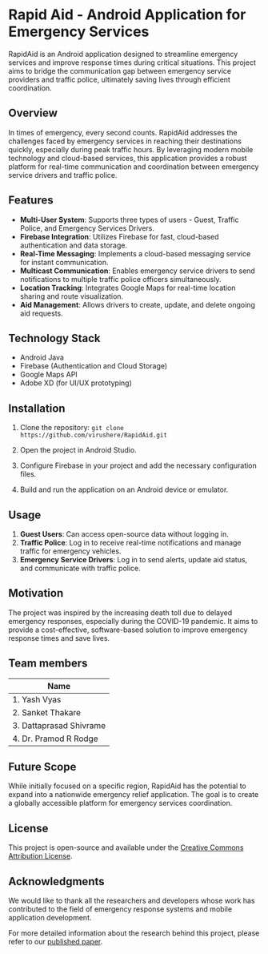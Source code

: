 # Rapid Aid - Android Application for Emergency Services

RapidAid is an Android application designed to streamline emergency services and improve response times during critical situations. This project aims to bridge the communication gap between emergency service providers and traffic police, ultimately saving lives through efficient coordination.

## Overview

In times of emergency, every second counts. RapidAid addresses the challenges faced by emergency services in reaching their destinations quickly, especially during peak traffic hours. By leveraging modern mobile technology and cloud-based services, this application provides a robust platform for real-time communication and coordination between emergency service drivers and traffic police.

## Features

- **Multi-User System**: Supports three types of users - Guest, Traffic Police, and Emergency Services Drivers.
- **Firebase Integration**: Utilizes Firebase for fast, cloud-based authentication and data storage.
- **Real-Time Messaging**: Implements a cloud-based messaging service for instant communication.
- **Multicast Communication**: Enables emergency service drivers to send notifications to multiple traffic police officers simultaneously.
- **Location Tracking**: Integrates Google Maps for real-time location sharing and route visualization.
- **Aid Management**: Allows drivers to create, update, and delete ongoing aid requests.

## Technology Stack

- Android Java
- Firebase (Authentication and Cloud Storage)
- Google Maps API
- Adobe XD (for UI/UX prototyping)

## Installation

1. Clone the repository:
```git clone https://github.com/virushere/RapidAid.git```

2. Open the project in Android Studio.
3. Configure Firebase in your project and add the necessary configuration files.
4. Build and run the application on an Android device or emulator.

## Usage

1. **Guest Users**: Can access open-source data without logging in.
2. **Traffic Police**: Log in to receive real-time notifications and manage traffic for emergency vehicles.
3. **Emergency Service Drivers**: Log in to send alerts, update aid status, and communicate with traffic police.

## Motivation

The project was inspired by the increasing death toll due to delayed emergency responses, especially during the COVID-19 pandemic. It aims to provide a cost-effective, software-based solution to improve emergency response times and save lives.

## Team members

| Name|
| -------------|
| 1. Yash Vyas|
| 2. Sanket Thakare|
| 3. Dattaprasad Shivrame|
| 4. Dr. Pramod R Rodge|

## Future Scope

While initially focused on a specific region, RapidAid has the potential to expand into a nationwide emergency relief application. The goal is to create a globally accessible platform for emergency services coordination.

## License

This project is open-source and available under the [Creative Commons Attribution License](https://creativecommons.org/licenses/by/4.0/).

## Acknowledgments

We would like to thank all the researchers and developers whose work has contributed to the field of emergency response systems and mobile application development.

For more detailed information about the research behind this project, please refer to our [published paper](https://www.ijraset.com/research-paper/rapid-aid-android-application-for-emergency-services).
